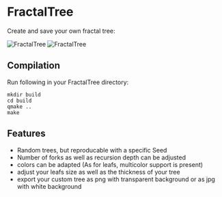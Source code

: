 # FractalTree
Create and save your own fractal tree:

![FractalTree](http://indidude.de/stuff/fractalTree2.0.png)
![FractalTree](http://indidude.de/stuff/tree_small.gif)

## Compilation ##

Run following in your FractalTree directory:
```
mkdir build
cd build
qmake ..
make
```

## Features ##

 * Random trees, but reproducable with a specific Seed
 * Number of forks as well as recursion depth can be adjusted
 * colors can be adapted (As for leafs, multicolor support is present)
 * adjust your leafs size as well as the thickness of your tree
 * export your custom tree as png with transparent background or as jpg with white background

